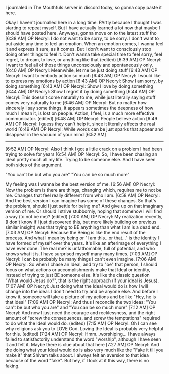 I journaled in The Mouthfuls server in discord today, so gonna copy paste it here.


Okay I haven't journalled here in a long time. PArtly because I thought I was starting to repeat myself. But I have actually learned a lot now that maybe I should have posted here. Anyways, gonna move on to the latest stuff tho
[6:38 AM] 
OP
 Necryl: I do not want to be sorry, to be sorry. I don't want to put aside any time to feel an emotion. When an emotion comes, I wanna feel it and express it sure, as it comes. But I don't want to consciously stop doing other things to feel it. Don't wanna take special time to feel sorry, feel regret, to dream, to love, or anything like that (edited)
[6:39 AM] 
OP
 Necryl: I want to feel all of those things unconsciously and spontaneously only.
[6:40 AM] 
OP
 Necryl: Meanwhile, let me be just doing stuff
[6:43 AM] 
OP
 Necryl: I want to embody action so much
[6:43 AM] 
OP
 Necryl: I would like to express my emotions by action
[6:43 AM] 
OP
 Necryl: Show I am sorry, by doing something
[6:43 AM] 
OP
 Necryl: Show I love by doing something
[6:44 AM] 
OP
 Necryl: Show I regret it by doing something
[6:44 AM] 
OP
 Necryl: This doesn't come naturally to me, while just literally saying stuff comes very naturally to me
[6:46 AM] 
OP
 Necryl: But no matter how sincerely I say some things, it appears sometimes the deepness of how much I mean it, is lost on people. Action, I feel, is a much more effective communicator. (edited)
[6:48 AM] 
OP
 Necryl: People believe action
[6:49 AM] 
OP
 Necryl: I guess they can't help it, since it literally affects the real world
[6:49 AM] 
OP
 Necryl: While words can be just sparks that appear and disappear in the vacuum of your mind
[6:52 AM] 

 ---
[6:52 AM] 
OP
 Necryl: Also I think I got a little crack on a problem I had been trying to solve for years
[6:54 AM] 
OP
 Necryl: So, I have been chasing an ideal pretty much all my life. Trying to be someone else. And I have seen both sides of the argument.

"You can't be but who you are"
"You can be so much more"

My feeling was I wanna be the best version of me.
[6:56 AM] 
OP
 Necryl: Now the problem is there are things, changing which, requires me to not be me.  Changes that feel really different from who I am.
[6:58 AM] 
OP
 Necryl: And the best version I can imagine has some of these changes. So that's the problem, should I just settle for being me? And give up on that imaginary version of me. Or should I strive stubbornly, hoping that somehow I will find a way (to not be me)? (edited)
[7:00 AM] 
OP
 Necryl: My realization recently,
(I don't know if I just discovered this, but more likely building on previous similar insight)
was that trying to BE anything than what I am is a dead end.
[7:03 AM] 
OP
 Necryl: Because the Being is like the end result of the process. And what I mean by being or "I am this...or that..."  is the identity I have formed of myself over the years. It's like an afterimage of everything I have ever done. The real me? is unfathomable, full of potential, and who knows what it is. I have surprised myself many many times.
[7:03 AM] 
OP
 Necryl: I can be probably be many things I can't even imagine.
[7:06 AM] 
OP
 Necryl: So when I chase an Ideal, and try to "be" that person, I should focus on what actions or accomplishments make that Ideal or identity, instead of trying to just BE someone else. It's like the classic question "What would Jesus do?", that is the right approach (if your ideal is Jesus).
[7:07 AM] 
OP
 Necryl: Just doing what the Ideal would do is how I will change into the ideal. I don't need to try and be anyone else. And before I know it, someone will take a picture of my actions and be like "Hey, he is that ideal"
[7:09 AM] 
OP
 Necryl: And thus I reconcile the two ideas:
"You can't be but who you are"
     and
"You can be so much more"
[7:12 AM] 
OP
 Necryl: And now I just need the courage and recklessness, and the right amount of "screw the consequences, and screw the temptations" required to do what the Ideal would do. (edited)
[7:15 AM] 
OP
 Necryl: Oh I can see why religions ask you to LOVE God. Loving the Ideal is probably very helpful for this. (edited)
[7:24 AM] 
OP
 Necryl: Hmm...worshiping... I have always failed to satisfactorily understand the word "worship", although I have seen it and felt it. Maybe there is clue about that here
[7:27 AM] 
OP
 Necryl: And the doing what your Ideal would do is also very much like the "Fake it till you make it" that Shivam talks about. I always felt an aversion to that idea because of the word "fake". But hey, if I look at it this way, there is no faking.